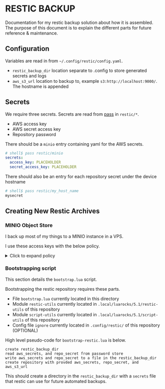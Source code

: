 # RESTIC BACKUP

Documentation for my restic backup solution about how it is assembled.
The purpose of this document is to explain the different parts for future reference & maintenance.

## Configuration

Variables are read in from `~/.config/restic/config.yaml`.

- `restic_backup_dir` location separate to .config to store generated secrets and logs
- `aws_s3_url` location to backup to, example `s3:http://localhost:9000/`. The hostname is appended

## Secrets

We require three secrets.
Secrets are read from [pass](https://www.passwordstore.org/) in `restic/*`.

- AWS access key
- AWS secret access key
- Repository password

There should be a `minio` entry containing yaml for the AWS secrets.

```yaml
# shell$ pass restic/minio
secrets:
  access_key: PLACEHOLDER
  secret_access_key: PLACEHOLDER
```

There should also be an entry for each repository secret under the device hostname

```bash
# shell$ pass restic/my_host_name
mysecret
```

## Creating New Restic Archives

### MINIO Object Store

I back up most of my things to a MINIO instance in a VPS.

I use these access keys with the below policy.

<details>
<summary>Click to expand policy</summary>

```json
{
 "Version": "2012-10-17",
 "Statement": [
  {
   "Effect": "Allow",
   "Action": [
    "s3:ListBucket"
   ],
   "Resource": [
    "arn:aws:s3:::*"
   ]
  },
  {
   "Effect": "Allow",
   "Action": [
    "s3:DeleteObject",
    "s3:GetObject",
    "s3:PutObject"
   ],
   "Resource": [
    "arn:aws:s3:::restic-archive*/*"
   ]
  }
 ]
}
```

</details>

### Bootstrapping script

This section details the `bootstrap.lua` script.

Bootstrapping the restic repository requires these parts.

- File `bootstrap.lua` currently located in this directory
- Module `restic-utils` currently located in `.local/luarocks/5.1/restic-utils` of this repository
- Module `script-utils` currently located in `.local/luarocks/5.1/script-utils` of this repository
- Config file `ignore` currently located in `.config/restic/` of this repository (OPTIONAL)

High level pseudo-code for `bootstrap-restic.lua` is below.

```none
create restic_backup_dir
read aws_secrets, and repo_secret from password store
write aws_secrets and repo_secret to a file in the restic_backup_dir
create repository with provded aws_secrets, repo_secret, and aws_s3_url
```

This should create a directory in the `restic_backup_dir`
with a `secrets` file that restic can use for future automated backups.

